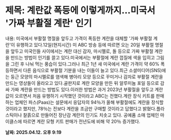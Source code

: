# **제목: 계란값 폭등에 이렇게까지…미국서 '가짜 부활절 계란' 인기**

  내용: 미국에서 부활절 명절을 앞두고 가격이 폭등한 계란을 대체할 '가짜 부활절 계란'이 유행하고 있다.12일(현지시간) 미 ABC 방송 등에 따르면 오는 20일 부활절 명절을 앞두고 미국인들 사이에서는 계란 대신 감자, 마시멜로, 돌 등으로 가짜 부활절 계란을 만드는 방법이 인기를 끌고 있다.미국에서는 부활절에 계란 껍질에 색을 입히고 그림을 그린 후 나눠 먹는 풍습이 있다.그러나 최근 1년 새 미국에서 계란 가격이 약 60% 폭등하면서 다른 음식으로 부활절 기분을 내는 이들이 늘고 있다.최근 소셜미디어(SNS)에는 둥근 모양의 마시멜로를 염색해 병아리 모양 등으로 꾸미거나 감자로 부활절 계란을 만드는 영상들이 올라오고 있다.골판지로 계란 모양을 만든 뒤 알루미늄 포일 등으로 감싸 가짜 계란을 만드는 방법도 있다.이러한 방법은 과거 2023년 부활절을 앞두고 계란값이 오르면서 처음 유행하기 시작했던 것이라고 ABC는 전했다.계란 장식 키트를 판매하는 업체인 파스(Paas)는 설문에서 응답자의 94％가 올해 부활절에도 계란을 장식할 것이라고 했지만, 78％는 전보다 계란을 조금만 구매할 것이라고 답했다고 밝혔다.플라스틱이나 찰흙으로 만들어진 장난감 계란의 인기도 치솟고 있다. 공예품 소매 업체인 마이클스에 따르면 계란 모형 키트 판매가 전년도에 비해 약 20％ 증가했다.

  **날짜: 2025.04.12. 오후 9:19**